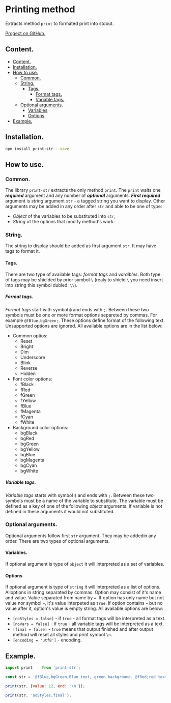 # Printing method

Extracts method `print` to formated print into stdout.

[Progect on GitHub.](https://github.com/kuznetsovlv/print "Link to GitHub repository")

## Content.
- [Content.](#user-content-content "Conten")
- [Installation.](#user-content-installation "Installation")
- [How to use.](#user-content-how-to-use "How to use")
	* [Common.](#user-content-common "Common")
	* [String.](#user-content-string "String")
		* [Tags.](#user-content-tags "Tags")
			* [Format tags.](#user-content-format-tags "Format tags")
			* [Variable tags.](#user-content-variable-tags "Variable tags")
	* [Optional arguments.](#user-content-optional-arguments "Optional arguments")
		* [Variables](#user-content-variables)
		* [Options](#user-content-options)
- [Example.](#user-content-example "Example")

## Installation.
```bash
npm install print-str --save
```

## How to use.
### Common.
The library `print-str` extracts the only method `print`. The `print` waits one ***required*** argument and any number of ***optional*** arguments. ***First required*** argument is _string_ argument `str` - a tagged string you want to display. Other arguments may be added in any order after `str` and able to be one of type:
* _Object_ of the variables to be substituted into `str`,
* _String_ of the options that modify method's work.

### String.
The string to display should be added as first argument `str`. It may have tags to format it.

#### Tags.
There are two type of available tags: _format tags_ and _varaibles_. Both type of tags may be shielded by prior symbol `\` (realy to shield `\` you need insert into string this symbol dubled: `\\`).

##### Format tags.
*Format tags* start with symbol `@` and ends with `;`. Between these two symbols must be one or more format options separeted by commas. For example `@fBlue,bgGreen;`. These options define format of the following text. Unsupported options are ignored. All available options are in the list below:

* Common optios:
	* Reset
	* Bright
	* Dim
	* Underscore
	* Blink
	* Reverse
	* Hidden
* Font color options:
	* fBlack
	* fRed
	* fGreen
	* fYellow
	* fBlue
	* fMagenta
	* fCyan
	* fWhite
* Background color options:
	* bgBlack
	* bgRed
	* bgGreen
	* bgYellow
	* bgBlue
	* bgMagenta
	* bgCyan
	* bgWhite

##### Variable tags.
*Variable tags* starts with symbol `$`  and ends with `;`. Between these two symbols must be a name of the variable to substitute. The variable must be defined as a key of one of the following _object_ arguments. If variable is not defined in these arguments it would not substituted.

### Optional arguments.
Optional arguments follow first `str` argument. They may be addedin any order. There are two types of optional arguments.

#### Variables.
If optional argument is type of `object` it will interpreted as a set of variables.

#### Options
If optional argument is type of `string` it will interpreted as a list of options. Alloptions in string separated by commas. Option may consist of it's name and value. Value separated from name by `=`. If option has only name but not value nor symbol `=`, it's value interpeted as `true`. If option contains `=` but no value after it, option's value is empty string. All available options are below:

* `[noStyles = false]` - if `true` - all format tags will be interpreted as a text.
* `[noVars = false]` - if `true` - all variable tags will be interpreted as a text.
* `[final = false]` - `true` means that output finished and after output method will reset all styles and print symbol `\n`.
* `[encoding = 'utf8']` - encoding.

## Example.
```javascript
import print	from 'print-str';

const str = '@fBlue,bgGreen;Blue text, green background. @fRed;red text@bgBlue;, blue background.\\@bgRed; This must be not changed. Printing variable: $value;$end;';

print(str, {value: 12, end: '\n'});

print(str, 'noStyles,final');
```
